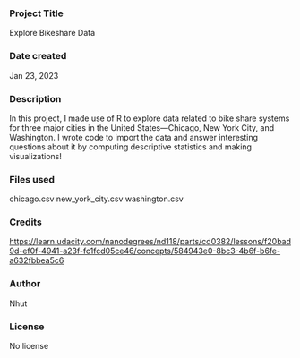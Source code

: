 ### Project Title

Explore Bikeshare Data

### Date created

Jan 23, 2023

### Description

In this project, I made use of R to explore data related to bike share systems for three major cities in the United States—Chicago, New York City, and Washington. I wrote code to import the data and answer interesting questions about it by computing descriptive statistics and making visualizations!

### Files used

chicago.csv
new_york_city.csv
washington.csv

### Credits

https://learn.udacity.com/nanodegrees/nd118/parts/cd0382/lessons/f20bad9d-ef0f-4941-a23f-fc1fcd05ce46/concepts/584943e0-8bc3-4b6f-b6fe-a632fbbea5c6

### Author

Nhut

### License

No license

